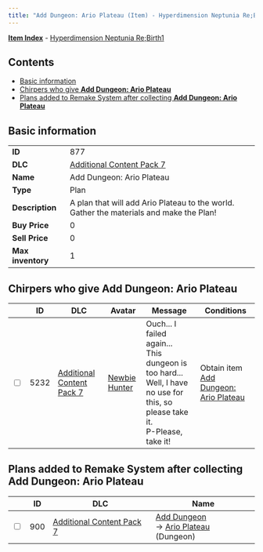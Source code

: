```yaml
---
title: "Add Dungeon: Ario Plateau (Item) - Hyperdimension Neptunia Re;Birth1"
---
```


[**Item Index**](/neptunia/rb1/item/index.html) - [Hyperdimension Neptunia Re;Birth1](/neptunia/rb1)

## Contents

- [Basic information](#basic-information)
- [Chirpers who give **Add Dungeon: Ario Plateau**](#chirpers-who-give-add-dungeon-ario-plateau)
- [Plans added to Remake System after collecting **Add Dungeon: Ario Plateau**](#plans-added-to-remake-system-after-collecting-add-dungeon-ario-plateau)

## Basic information

|   |   |
| -- | -- |
| **ID** | 877 |
| **DLC** | [Additional Content Pack 7](/neptunia/rb1/dlc/16-pack7.html) |
| **Name** | Add Dungeon: Ario Plateau |
| **Type** | Plan |
| **Description** | A plan that will add Ario Plateau to the world. Gather the materials and make the Plan! |
| **Buy Price** | 0 |
| **Sell Price** | 0 |
| **Max inventory** | 1 |


## Chirpers who give **Add Dungeon: Ario Plateau**

|    | ID | DLC | Avatar | Message | Conditions |
| -- | -- | --- | ------ | ------- | ---------- |
| <input type="checkbox" id="rb1-chirper-event-16-5232" class="trackbox" /> | 5232 | [Additional Content Pack 7](/neptunia/rb1/dlc/16-pack7.html) | [Newbie Hunter](/neptunia/rb1/undefined/1-228-newbie-hunter.html) | Ouch... I failed again...<br />This dungeon is too hard...<br />Well, I have no use for this, so please take it.<br />P-Please, take it! | Obtain item [Add Dungeon: Ario Plateau](/neptunia/rb1/item/16-877-add-dungeon-ario-plateau.html) |


## Plans added to Remake System after collecting **Add Dungeon: Ario Plateau**

|    | ID | DLC | Name |
| -- | -- | --- | ---- |
| <input type="checkbox" id="rb1-remake-16-900" class="trackbox" /> | 900 | [Additional Content Pack 7](/neptunia/rb1/dlc/16-pack7.html) | [Add Dungeon](/neptunia/rb1/remake/16-900-add-dungeon.html)<br /> → [Ario Plateau](/neptunia/rb1/dungeon/16-130-ario-plateau.html) (Dungeon) |
